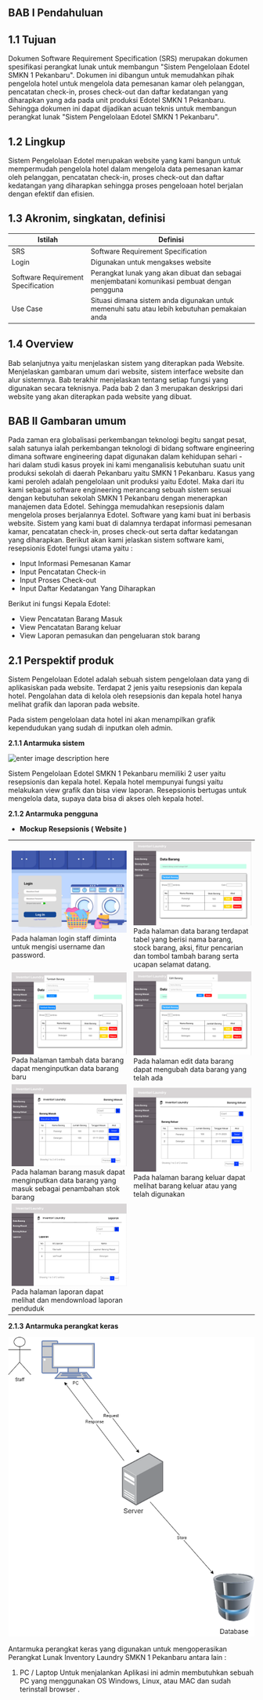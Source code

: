 **BAB I Pendahuluan**
----------
1.1 Tujuan
----------
Dokumen Software Requirement Specification (SRS) merupakan dokumen spesifikasi perangkat lunak untuk membangun "Sistem Pengelolaan Edotel SMKN 1 Pekanbaru". Dokumen ini dibangun untuk memudahkan pihak pengelola hotel untuk mengelola data pemesanan kamar oleh pelanggan, pencatatan check-in, proses check-out dan daftar kedatangan yang diharapkan yang ada pada unit produksi Edotel SMKN 1 Pekanbaru. Sehingga dokumen ini dapat dijadikan acuan teknis untuk membangun perangkat lunak "Sistem Pengelolaan Edotel SMKN 1 Pekanbaru".

1.2   Lingkup
----------
Sistem Pengelolaan Edotel merupakan website yang kami bangun untuk mempermudah pengelola hotel dalam mengelola data pemesanan kamar oleh pelanggan, pencatatan check-in, proses check-out dan daftar kedatangan yang diharapkan sehingga proses pengeloaan hotel berjalan dengan efektif dan efisien.

1.3    Akronim, singkatan, definisi
----------

| Istilah | Definisi |
| ------ | ------ |
| SRS |Software Requirement Specification|
| Login | Digunakan untuk mengakses website |
| Software Requirement Specification | Perangkat lunak yang akan dibuat dan sebagai menjembatani komunikasi pembuat dengan pengguna |
| Use Case | Situasi dimana sistem anda digunakan untuk memenuhi satu atau lebih kebutuhan pemakaian anda |

1.4   Overview
----------

Bab selanjutnya yaitu menjelaskan sistem yang diterapkan pada Website. Menjelaskan gambaran umum dari website, sistem interface website dan alur sistemnya. Bab terakhir menjelaskan tentang setiap fungsi yang digunakan secara teknisnya. Pada bab 2 dan 3 merupakan deskripsi dari website yang akan diterapkan pada website yang dibuat.

**BAB II Gambaran umum**
----------
Pada zaman era globalisasi perkembangan teknologi begitu sangat pesat, salah satunya ialah perkembangan teknologi di bidang software engineering dimana software engineering dapat digunakan dalam kehidupan sehari - hari dalam studi kasus proyek ini kami menganalisis kebutuhan suatu unit produksi sekolah di daerah Pekanbaru yaitu SMKN 1 Pekanbaru. Kasus yang kami peroleh adalah pengelolaan unit produksi yaitu Edotel. Maka dari itu kami sebagai software engineering merancang sebuah sistem sesuai dengan kebutuhan sekolah SMKN 1 Pekanbaru dengan menerapkan manajemen data Edotel. Sehingga memudahkan resepsionis dalam mengelola proses berjalannya Edotel. Software yang kami buat ini berbasis website. Sistem yang kami buat di dalamnya terdapat informasi pemesanan kamar, pencatatan check-in, proses check-out serta daftar kedatangan yang diharapkan. Berikut akan kami jelaskan sistem software kami, resepsionis Edotel fungsi utama yaitu :

   - Input Informasi Pemesanan Kamar 
   - Input Pencatatan Check-in
   - Input Proses Check-out
   - Input Daftar Kedatangan Yang Diharapkan
   
   Berikut ini fungsi Kepala Edotel:
   
   - View Pencatatan Barang Masuk
   - View Pencatatan Barang keluar
   - View Laporan pemasukan dan pengeluaran stok barang

2.1   Perspektif produk
----------
Sistem Pengelolaan Edotel adalah sebuah sistem pengelolaan data yang di aplikasiskan pada website. Terdapat 2 jenis yaitu resepsionis dan kepala hotel. Pengolahan data di kelola oleh resepsionis dan kepala hotel hanya melihat grafik dan laporan pada website.

Pada sistem pengelolaan data hotel ini akan menampilkan grafik kependudukan yang sudah di inputkan oleh admin.

**2.1.1 Antarmuka sistem**

![enter image description here](https://raw.githubusercontent.com/jakariaaa27/RPL-D-1/master/Image%20SRS/antarmuka%20sistem1.png)

Sistem Pengelolaan Edotel SMKN 1 Pekanbaru memiliki 2 user yaitu resepsionis dan kepala hotel. Kepala hotel mempunyai fungsi yaitu melakukan view grafik dan bisa view laporan. Resepsionis bertugas untuk mengelola data, supaya data bisa di akses oleh kepala hotel.

**2.1.2 Antarmuka pengguna**

   - **Mockup Resepsionis ( Website )**

|  |  |
|--|--|
| ![enter image description here](https://github.com/lutfiainnun/Kelompok6/blob/main/Image%20SRS/Login.png) Pada halaman login staff diminta untuk mengisi username dan password.| ![enter image description here](https://github.com/lutfiainnun/Kelompok6/blob/main/Image%20SRS/Halaman%20Utama%20Data%20Barang.png) Pada halaman data barang terdapat tabel yang berisi nama barang, stock barang, aksi, fitur pencarian dan tombol tambah barang serta ucapan selamat datang.|
| ![enter image description here](https://github.com/lutfiainnun/Kelompok6/blob/main/Image%20SRS/Tampilan%20Tambah%20Data%20Barang.png) Pada halaman tambah data barang dapat menginputkan data barang baru| ![enter image description here](https://github.com/lutfiainnun/Kelompok6/blob/main/Image%20SRS/Tampilan%20Edit%20Data%20Barang.png) Pada halaman edit data barang dapat mengubah data barang yang telah ada| ![enter image description here](https://github.com/lutfiainnun/Kelompok6/blob/main/Image%20SRS/Tampilan%20Delete%20Data%20Barang.png) Pada halaman delete data barang dapat menghapus data barang|
| ![enter image description here](https://github.com/lutfiainnun/Kelompok6/blob/main/Image%20SRS/Barang%20Masuk.png) Pada halaman barang masuk dapat menginputkan data barang yang masuk sebagai penambahan stok barang| ![enter image description here](https://github.com/lutfiainnun/Kelompok6/blob/main/Image%20SRS/Barang%20Keluar.png) Pada halaman barang keluar dapat melihat barang keluar atau yang telah digunakan|
| ![enter image description here](https://github.com/lutfiainnun/Kelompok6/blob/main/Image%20SRS/Laporan.png) Pada halaman laporan dapat melihat dan mendownload laporan penduduk||

**2.1.3 Antarmuka perangkat keras**

![enter image description here](https://github.com/lutfiainnun/Kelompok6/blob/main/Image%20SRS/antarmuka%20perangkat%20keras.png)

Antarmuka perangkat keras yang digunakan untuk mengoperasikan Perangkat Lunak Inventory Laundry SMKN 1 Pekanbaru antara lain :

1. PC / Laptop
Untuk menjalankan Aplikasi ini admin membutuhkan sebuah PC yang menggunakan OS Windows, Linux, atau MAC dan sudah terinstall browser .
